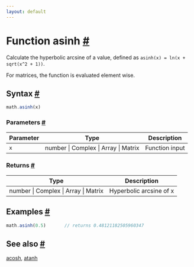 ```yaml
---
layout: default
---
```


<!-- Note: This file is automatically generated from source code comments. Changes made in this file will be overridden. -->

<h1 id="function-asinh">Function asinh <a href="#function-asinh" title="Permalink">#</a></h1>

Calculate the hyperbolic arcsine of a value,
defined as `asinh(x) = ln(x + sqrt(x^2 + 1))`.

For matrices, the function is evaluated element wise.


<h2 id="syntax">Syntax <a href="#syntax" title="Permalink">#</a></h2>

```js
math.asinh(x)
```

<h3 id="parameters">Parameters <a href="#parameters" title="Permalink">#</a></h3>

Parameter | Type | Description
--------- | ---- | -----------
`x` | number &#124; Complex &#124; Array &#124; Matrix | Function input

<h3 id="returns">Returns <a href="#returns" title="Permalink">#</a></h3>

Type | Description
---- | -----------
number &#124; Complex &#124; Array &#124; Matrix | Hyperbolic arcsine of x


<h2 id="examples">Examples <a href="#examples" title="Permalink">#</a></h2>

```js
math.asinh(0.5)       // returns 0.48121182505960347
```


<h2 id="see-also">See also <a href="#see-also" title="Permalink">#</a></h2>

[acosh](acosh.html),
[atanh](atanh.html)
